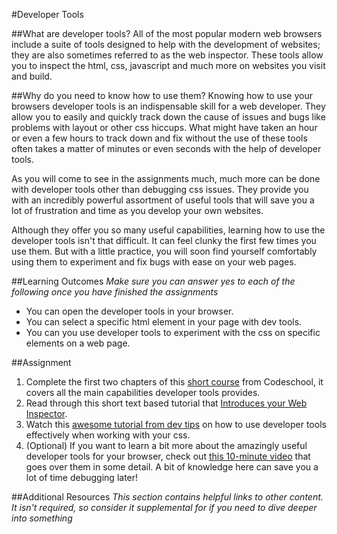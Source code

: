#Developer Tools

##What are developer tools?
All of the most popular modern web browsers include a suite of tools designed to help
with the development of websites; they are also sometimes referred to as the web
inspector. These tools allow you to inspect the html, css, javascript and much
more on websites you visit and build.


##Why do you need to know how to use them?
Knowing how to use your browsers developer tools is an indispensable skill for a web
developer. They allow you to easily and quickly track down the cause of issues and
bugs like problems with layout or other css hiccups. What might have taken an hour
or even a few hours to track down and fix without the use of these tools often takes
a matter of minutes or even seconds with the help of developer tools.

As you will come to see in the assignments much, much more can be done with developer
tools other than debugging css issues. They provide you with an incredibly powerful
assortment of useful tools that will save you a lot of frustration and time as you
develop your own websites.

Although they offer you so many useful capabilities, learning how to use the
developer tools isn't that difficult. It can feel clunky the first few times you
use them. But with a little practice, you will soon find yourself comfortably
using them to experiment and fix bugs with ease on your web pages.

##Learning Outcomes
*Make sure you can answer yes to each of the following once you have finished the assignments*

* You can open the developer tools in your browser.
* You can select a specific html element in your page with dev tools.
* You can you use developer tools to experiment with the css on specific elements on a web page.

##Assignment
1. Complete the first two chapters of this [short course](http://discover-devtools.codeschool.com/) from Codeschool,
it covers all the main capabilities developer tools provides. 
2. Read through this short text based tutorial that [Introduces your Web Inspector](http://ruby.bastardsbook.com/chapters/web-inspecting-html/).
3. Watch this [awesome tutorial from dev tips](https://www.youtube.com/watch?v=Z3HGJsNLQ1E)
on how to use developer tools effectively when working with your css.
4. (Optional) If you want to learn a bit more about the amazingly useful developer tools for your browser, check out [this 10-minute video](https://www.youtube.com/watch?v=wcFnnxfA70g) that goes over them in some detail.  A bit of knowledge here can save you a lot of time debugging later!

##Additional Resources
*This section contains helpful links to other content. It isn't required, so consider it supplemental for if you need to dive deeper into something*

